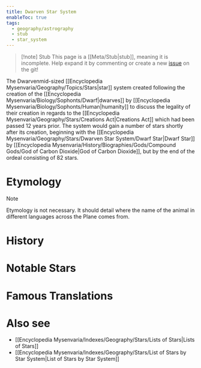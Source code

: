 ```yaml
---
title: Dwarven Star System
enableToc: true
tags:
  - geography/astrography
  - stub
  - star_system
---
```


> [!note] Stub
> This page is a [[Meta/Stub|stub]], meaning it is incomplete. Help expand it by commenting or create a new [issue](https://github.com/RagtimeGal/quartz--encyclopedia-mysenvaria/issues/new/choose) on the git!


The Dwarven[](Meta/Stubs.md)mid-sized [[Encyclopedia Mysenvaria/Geography/Topics/Stars|star]] system created following the creation of the [[Encyclopedia Mysenvaria/Biology/Sophonts/Dwarf|dwarves]] by [[Encyclopedia Mysenvaria/Biology/Sophonts/Human|humanity]] to discuss the legality of their creation in regards to the [[Encyclopedia Mysenvaria/Geography/Stars/Creations Act|Creations Act]] which had been passed 12 years prior. The system would gain a number of stars shortly after its creation, beginning with the [[Encyclopedia Mysenvaria/Geography/Stars/Dwarven Star System/Dwarf Star|Dwarf Star]] by [[Encyclopedia Mysenvaria/History/Biographies/Gods/Compound Gods/God of Carbon Dioxide|God of Carbon Dioxide]], but by the end of the ordeal consisting of 82 stars.
# Etymology

> [!note]
> Etymology is not necessary. It should detail where the name of the animal in different languages across the Plane comes from.
# History

# Notable Stars

# Famous Translations

# Also see
- [[Encyclopedia Mysenvaria/Indexes/Geography/Stars/Lists of Stars|Lists of Stars]]
- [[Encyclopedia Mysenvaria/Indexes/Geography/Stars/List of Stars by Star System|List of Stars by Star System]]
